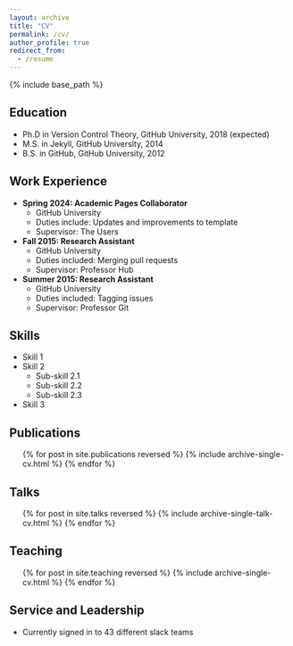 ```yaml
---
layout: archive
title: "CV"
permalink: /cv/
author_profile: true
redirect_from:
  - /resume
---
```


{% include base_path %}

<div class="container">

<div class="card">
<h2>Education</h2>
<ul>
<li>Ph.D in Version Control Theory, GitHub University, 2018 (expected)</li>
<li>M.S. in Jekyll, GitHub University, 2014</li>
<li>B.S. in GitHub, GitHub University, 2012</li>
</ul>
</div>

<div class="card">
<h2>Work Experience</h2>
<ul>
<li><strong>Spring 2024: Academic Pages Collaborator</strong>
  <ul>
    <li>GitHub University</li>
    <li>Duties include: Updates and improvements to template</li>
    <li>Supervisor: The Users</li>
  </ul>
</li>

<li><strong>Fall 2015: Research Assistant</strong>
  <ul>
    <li>GitHub University</li>
    <li>Duties included: Merging pull requests</li>
    <li>Supervisor: Professor Hub</li>
  </ul>
</li>

<li><strong>Summer 2015: Research Assistant</strong>
  <ul>
    <li>GitHub University</li>
    <li>Duties included: Tagging issues</li>
    <li>Supervisor: Professor Git</li>
  </ul>
</li>
</ul>
</div>

<div class="card">
<h2>Skills</h2>
<ul>
<li>Skill 1</li>
<li>Skill 2
  <ul>
    <li>Sub-skill 2.1</li>
    <li>Sub-skill 2.2</li>
    <li>Sub-skill 2.3</li>
  </ul>
</li>
<li>Skill 3</li>
</ul>
</div>

<div class="card">
<h2>Publications</h2>
<ul>
{% for post in site.publications reversed %}
  {% include archive-single-cv.html %}
{% endfor %}
</ul>
</div>

<div class="card">
<h2>Talks</h2>
<ul>
{% for post in site.talks reversed %}
  {% include archive-single-talk-cv.html %}
{% endfor %}
</ul>
</div>

<div class="card">
<h2>Teaching</h2>
<ul>
{% for post in site.teaching reversed %}
  {% include archive-single-cv.html %}
{% endfor %}
</ul>
</div>

<div class="card">
<h2>Service and Leadership</h2>
<ul>
<li>Currently signed in to 43 different slack teams</li>
</ul>
</div>

</div> <!-- End of container -->

